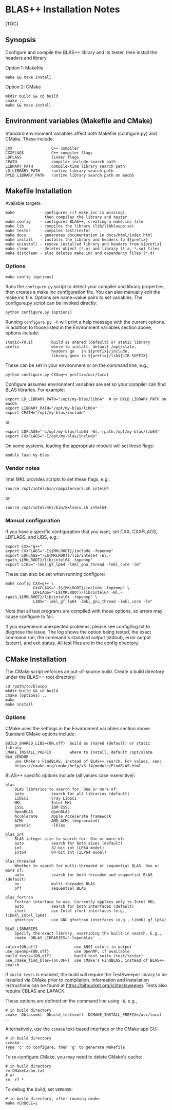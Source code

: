 BLAS++ Installation Notes
================================================================================

[TOC]

Synopsis
--------------------------------------------------------------------------------

Configure and compile the BLAS++ library and its tester,
then install the headers and library.

Option 1: Makefile

    make && make install

Option 2: CMake

    mkdir build && cd build
    cmake ..
    make && make install


Environment variables (Makefile and CMake)
--------------------------------------------------------------------------------

Standard environment variables affect both Makefile (configure.py) and CMake.
These include:

    CXX                 C++ compiler
    CXXFLAGS            C++ compiler flags
    LDFLAGS             linker flags
    CPATH               compiler include search path
    LIBRARY_PATH        compile-time library search path
    LD_LIBRARY_PATH     runtime library search path
    DYLD_LIBRARY_PATH   runtime library search path on macOS


Makefile Installation
--------------------------------------------------------------------------------

Available targets:

    make           - configures (if make.inc is missing),
                     then compiles the library and tester
    make config    - configures BLAS++, creating a make.inc file
    make lib       - compiles the library (lib/libblaspp.so)
    make tester    - compiles test/tester
    make docs      - generates documentation in docs/html/index.html
    make install   - installs the library and headers to ${prefix}
    make uninstall - remove installed library and headers from ${prefix}
    make clean     - deletes object (*.o) and library (*.a, *.so) files
    make distclean - also deletes make.inc and dependency files (*.d)


### Options

    make config [options]

Runs the `configure.py` script to detect your compiler and library properties,
then creates a make.inc configuration file. You can also manually edit the
make.inc file. Options are name=value pairs to set variables. The configure.py
script can be invoked directly:

    python configure.py [options]

Running `configure.py -h` will print a help message with the current options.
In addition to those listed in the Environment variables section above,
options include:

    static={0,1}        build as shared (default) or static library
    prefix              where to install, default /opt/slate.
                        headers go   in ${prefix}/include,
                        library goes in ${prefix}/lib${LIB_SUFFIX}

These can be set in your environment or on the command line, e.g.,

    python configure.py CXX=g++ prefix=/usr/local

Configure assumes environment variables are set so your compiler can find BLAS
libraries. For example:

    export LD_LIBRARY_PATH="/opt/my-blas/lib64"  # or DYLD_LIBRARY_PATH on macOS
    export LIBRARY_PATH="/opt/my-blas/lib64"
    export CPATH="/opt/my-blas/include"

or

    export LDFLAGS="-L/opt/my-blas/lib64 -Wl,-rpath,/opt/my-blas/lib64"
    export CXXFLAGS="-I/opt/my-blas/include"

On some systems, loading the appropriate module will set these flags:

    module load my-blas


### Vendor notes

Intel MKL provides scripts to set these flags, e.g.:

    source /opt/intel/bin/compilervars.sh intel64

or

    source /opt/intel/mkl/bin/mklvars.sh intel64


### Manual configuration

If you have a specific configuration that you want, set CXX, CXXFLAGS, LDFLAGS,
and LIBS, e.g.:

    export CXX="g++"
    export CXXFLAGS="-I${MKLROOT}/include -fopenmp"
    export LDFLAGS="-L${MKLROOT}/lib/intel64 -Wl,-rpath,${MKLROOT}/lib/intel64 -fopenmp"
    export LIBS="-lmkl_gf_lp64 -lmkl_gnu_thread -lmkl_core -lm"

These can also be set when running configure:

    make config CXX=g++ \
                CXXFLAGS="-I${MKLROOT}/include -fopenmp" \
                LDFLAGS="-L${MKLROOT}/lib/intel64 -Wl,-rpath,${MKLROOT}/lib/intel64 -fopenmp" \
                LIBS="-lmkl_gf_lp64 -lmkl_gnu_thread -lmkl_core -lm"

Note that all test programs are compiled with those options, so errors may cause
configure to fail.

If you experience unexpected problems, please see config/log.txt to diagnose the
issue. The log shows the option being tested, the exact command run, the
command's standard output (stdout), error output (stderr), and exit status. All
test files are in the config directory.


CMake Installation
--------------------------------------------------------------------------------

The CMake script enforces an out-of-source build. Create a build
directory under the BLAS++ root directory:

    cd /path/to/blaspp
    mkdir build && cd build
    cmake [options] ..
    make
    make install


### Options

CMake uses the settings in the Environment variables section above.
Standard CMake options include:

    BUILD_SHARED_LIBS={ON,off}  build as shared (default) or static library
    CMAKE_INSTALL_PREFIX        where to install, default /opt/slate
    BLA_VENDOR
        use CMake's FindBLAS, instead of BLAS++ search. For values, see:
        https://cmake.org/cmake/help/v3.14/module/FindBLAS.html

BLAS++ specific options include (all values case insensitive):

    blas
        BLAS libraries to search for. One or more of:
        auto            search for all libraries (default)
        LibSci          Cray LibSci
        MKL             Intel MKL
        ESSL            IBM ESSL
        OpenBLAS        OpenBLAS
        Accelerate      Apple Accelerate framework
        ACML            AMD ACML (deprecated)
        generic         -lblas

    blas_int
        BLAS integer size to search for. One or more of:
        auto            search for both sizes (default)
        int             32-bit int (LP64 model)
        int64           64-bit int (ILP64 model)

    blas_threaded
        Whether to search for multi-threaded or sequential BLAS. One or more of:
        auto            search for both threaded and sequential BLAS (default)
        on              multi-threaded BLAS
        off             sequential BLAS

    blas_fortran
        Fortran interface to use. Currently applies only to Intel MKL.
        auto            search for both interfaces (default)
        ifort           use Intel ifort interfaces (e.g., libmkl_intel_lp64)
        gfortran        use GNU gfortran interfaces (e.g., libmkl_gf_lp64)

    BLAS_LIBRARIES
        Specify the exact library, overriding the built-in search. E.g.,
        cmake -DBLAS_LIBRARIES='-lopenblas' ..

    color={ON,off}                use ANSI colors in output
    use_openmp={ON,off}           use OpenMP, if available
    build_tests={ON,off}          build test suite (test/tester)
    use_cmake_find_blas={on,OFF}  use CMake's FindBLAS, instead of BLAS++ search

If `build_tests` is enabled, the build will require the TestSweeper
library to be installed via CMake prior to compilation. Information and
installation instructions can be found at https://bitbucket.org/icl/testsweeper.
Tests also require CBLAS and LAPACK.

These options are defined on the command line using `-D`, e.g.,

    # in build directory
    cmake -Dblas=mkl -Dbuild_tests=off -DCMAKE_INSTALL_PREFIX=/usr/local ..

Alternatively, use the `ccmake` text-based interface or the CMake app GUI.

    # in build directory
    ccmake ..
    Type 'c' to configure, then 'g' to generate Makefile

To re-configure CMake, you may need to delete CMake's cache:

    # in build directory
    rm CMakeCache.txt
    # or
    rm -rf *

To debug the build, set `VERBOSE`:

    # in build directory, after running cmake
    make VERBOSE=1
